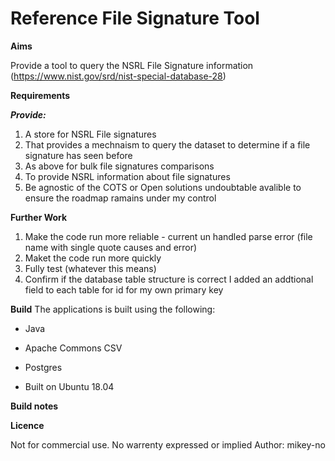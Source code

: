 Reference File Signature Tool
=====

**Aims**

Provide a tool to query the NSRL File Signature information (https://www.nist.gov/srd/nist-special-database-28)

**Requirements**

***Provide:***

1.	A store for NSRL File signatures
2.	That provides a mechnaism to query the dataset to determine if a file signature has seen before
3.	As above for bulk file signatures comparisons
4.  To provide NSRL information about file signatures
5.  Be agnostic of the COTS or Open solutions undoubtable avalible to ensure the roadmap ramains under my control

**Further Work**

1. Make the code run more reliable - current un handled parse error (file name with single quote causes and error)
2. Maket the code run more quickly
3. Fully test (whatever this means)
4. Confirm if the database table structure is correct I added an addtional field to each table for id for my own primary key

**Build**
The applications is built using the following:

* Java
 - Apache Commons CSV

* Postgres

* Built on Ubuntu 18.04


**Build notes**


**Licence**

Not for commercial use. 
No warrenty expressed or implied
Author: mikey-no

